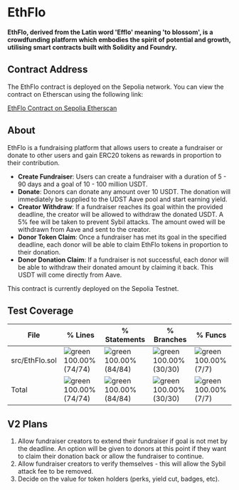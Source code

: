 # EthFlo 

**EthFlo, derived from the Latin word 'Efflo' meaning 'to blossom', is a crowdfunding platform which embodies the spirit of potential and growth, utilising smart contracts built with Solidity and Foundry.**

## Contract Address

The EthFlo contract is deployed on the Sepolia network. You can view the contract on Etherscan using the following link:

[EthFlo Contract on Sepolia Etherscan](https://sepolia.etherscan.io/address/0x90F897AF3c3780A68eB198ddAc574C994911604b)

## About

EthFlo is a fundraising platform that allows users to create a fundraiser or donate to other users and gain ERC20 tokens as rewards in proportion to their contribution.


- **Create Fundraiser**: Users can create a fundraiser with a duration of 5 - 90 days and a goal of 10 - 100 million USDT. 
- **Donate**: Donors can donate any amount over 10 USDT. The donation will immediately be supplied to the UDST Aave pool and start earning yield.
- **Creator Withdraw**: If a fundraiser reaches its goal within the provided deadline, the creator will be allowed to withdraw the donated USDT. A 5% fee will be taken to prevent Sybil attacks. The amount owed will be withdrawn from Aave and sent to the creator.
- **Donor Token Claim**: Once a fundraiser has met its goal in the specified deadline, each donor will be able to claim EthFlo tokens in proportion to their donation. 
- **Donor Donation Claim**: If a fundraiser is not successful, each donor will be able to withdraw their donated amount by claiming it back. This USDT will come directly from Aave.

This contract is currently deployed on the Sepolia Testnet.


## Test Coverage

| File                      | % Lines         | % Statements    | % Branches      | % Funcs       |
|---------------------------|-----------------|-----------------|-----------------|---------------|
| src/EthFlo.sol            | ![green](https://via.placeholder.com/15/008000/000000?text=+) 100.00% (74/74) | ![green](https://via.placeholder.com/15/008000/000000?text=+) 100.00% (84/84) | ![green](https://via.placeholder.com/15/008000/000000?text=+) 100.00% (30/30) | ![green](https://via.placeholder.com/15/008000/000000?text=+) 100.00% (7/7) |
| Total                     | ![green](https://via.placeholder.com/15/008000/000000?text=+) 100.00% (74/74) | ![green](https://via.placeholder.com/15/008000/000000?text=+) 100.00% (84/84) | ![green](https://via.placeholder.com/15/008000/000000?text=+) 100.00% (30/30) | ![green](https://via.placeholder.com/15/008000/000000?text=+) 100.00% (7/7) |


## V2 Plans

1. Allow fundraiser creators to extend their fundraiser if goal is not met by the deadline. An option will be given to donors at this point if they want to claim their donation back or allow the fundraiser to continue.
2. Allow fundraiser creators to verify themselves - this will allow the Sybil attack fee to be removed.
3. Decide on the value for token holders (perks, yield cut, badges, etc).